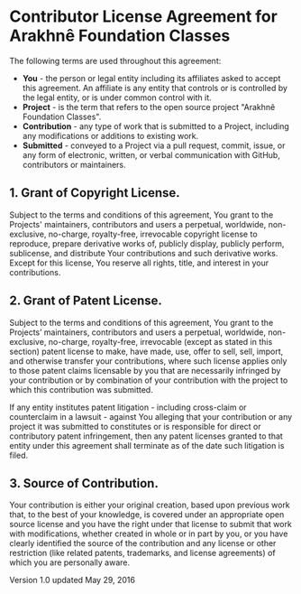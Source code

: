 # Contributor License Agreement for Arakhnê Foundation Classes

The following terms are used throughout this agreement:

* **You** - the person or legal entity including its affiliates asked to accept this agreement. An affiliate is any entity that controls or is controlled by the legal entity, or is under common control with it.
* **Project** - is the term that refers to the open source project "Arakhnê Foundation Classes".
* **Contribution** - any type of work that is submitted to a Project, including any modifications or additions to existing work.
* **Submitted** - conveyed to a Project via a pull request, commit, issue, or any form of electronic, written, or verbal communication with GitHub, contributors or maintainers.

## 1. Grant of Copyright License.

Subject to the terms and conditions of this agreement, You grant to the Projects' maintainers, contributors and users
 a perpetual, worldwide, non-exclusive, no-charge, royalty-free, irrevocable copyright license to reproduce, prepare
 derivative works of, publicly display, publicly perform, sublicense, and distribute Your contributions and such
 derivative works. Except for this license, You reserve all rights, title, and interest in your contributions.

## 2. Grant of Patent License.

Subject to the terms and conditions of this agreement, You grant to the Projects’ maintainers, contributors and users
a perpetual, worldwide, non-exclusive, no-charge, royalty-free, irrevocable (except as stated in this section)
patent license to make, have made, use, offer to sell, sell, import, and otherwise transfer your contributions,
where such license applies only to those patent claims licensable by you that are necessarily infringed by
your contribution or by combination of your contribution with the project to which this contribution was submitted.

If any entity institutes patent litigation - including cross-claim or counterclaim in a lawsuit - against You
alleging that your contribution or any project it was submitted to constitutes or is responsible for direct
or contributory patent infringement, then any patent licenses granted to that entity under this agreement
shall terminate as of the date such litigation is filed.

## 3. Source of Contribution.

Your contribution is either your original creation, based upon previous work that, to the best of your knowledge,
is covered under an appropriate open source license and you have the right under that license to submit that work
with modifications, whether created in whole or in part by you, or you have clearly identified the source of
the contribution and any license or other restriction (like related patents, trademarks, and license agreements)
of which you are personally aware.

Version 1.0 updated May 29, 2016
